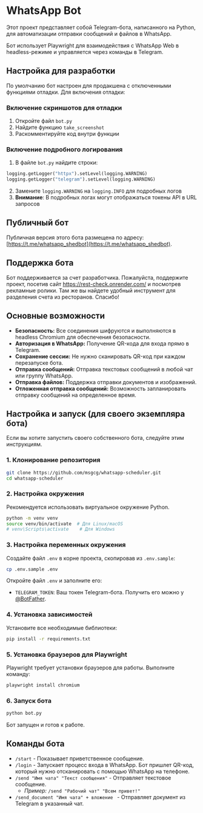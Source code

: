 # WhatsApp Bot

Этот проект представляет собой Telegram-бота, написанного на Python, для автоматизации отправки сообщений и файлов в WhatsApp.

Бот использует Playwright для взаимодействия с WhatsApp Web в headless-режиме и управляется через команды в Telegram.

## Настройка для разработки

По умолчанию бот настроен для продакшена с отключенными функциями отладки. Для включения отладки:

### Включение скриншотов для отладки
1. Откройте файл `bot.py`
2. Найдите функцию `take_screenshot`
3. Раскомментируйте код внутри функции
   
### Включение подробного логирования
1. В файле `bot.py` найдите строки:
```python
logging.getLogger("httpx").setLevel(logging.WARNING)
logging.getLogger("telegram").setLevel(logging.WARNING)
```
2. Замените `logging.WARNING` на `logging.INFO` для подробных логов
3. **Внимание**: В подробных логах могут отображаться токены API в URL запросов

## Публичный бот

Публичная версия этого бота размещена по адресу: [https://t.me/whatsapp_shedbot](https://t.me/whatsapp_shedbot).

## Поддержка бота

Бот поддерживается за счет разработчика. Пожалуйста, поддержите проект, посетив сайт https://rest-check.onrender.com/ и посмотрев рекламные ролики. Там же вы найдете удобный инструмент для разделения счета из ресторанов. Спасибо!

## Основные возможности

- **Безопасность:** Все соединения шифруются и выполняются в headless Chromium для обеспечения безопасности.
- **Авторизация в WhatsApp:** Получение QR-кода для входа прямо в Telegram.
- **Сохранение сессии:** Не нужно сканировать QR-код при каждом перезапуске бота.
- **Отправка сообщений:** Отправка текстовых сообщений в любой чат или группу WhatsApp.
- **Отправка файлов:** Поддержка отправки документов и изображений.
- **Отложенная отправка сообщений:** Возможность запланировать отправку сообщений на определенное время.

## Настройка и запуск (для своего экземпляра бота)

Если вы хотите запустить своего собственного бота, следуйте этим инструкциям.

### 1. Клонирование репозитория

```bash
git clone https://github.com/msgcg/whatsapp-scheduler.git
cd whatsapp-scheduler
```

### 2. Настройка окружения

Рекомендуется использовать виртуальное окружение Python.

```bash
python -m venv venv
source venv/bin/activate  # Для Linux/macOS
# venv\Scripts\activate    # Для Windows
```

### 3. Настройка переменных окружения

Создайте файл `.env` в корне проекта, скопировав из `.env.sample`:

```bash
cp .env.sample .env
```

Откройте файл `.env` и заполните его:

- `TELEGRAM_TOKEN`: Ваш токен Telegram-бота. Получить его можно у [@BotFather](https://t.me/BotFather).

### 4. Установка зависимостей

Установите все необходимые библиотеки:

```bash
pip install -r requirements.txt
```

### 5. Установка браузеров для Playwright

Playwright требует установки браузеров для работы. Выполните команду:

```bash
playwright install chromium
```

### 6. Запуск бота

```bash
python bot.py
```

Бот запущен и готов к работе.

## Команды бота

- `/start` - Показывает приветственное сообщение.
- `/login` - Запускает процесс входа в WhatsApp. Бот пришлет QR-код, который нужно отсканировать с помощью WhatsApp на телефоне.
- `/send "Имя чата" "Текст сообщения"` - Отправляет текстовое сообщение.
  - *Пример:* `/send "Рабочий чат" "Всем привет!"`
- `/send_document "Имя чата" + вложение ` - Отправляет документ из Telegram в указанный чат.

